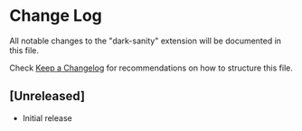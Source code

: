 # Change Log

All notable changes to the "dark-sanity" extension will be documented in this file.

Check [Keep a Changelog](http://keepachangelog.com/) for recommendations on how to structure this file.

## [Unreleased]

- Initial release
